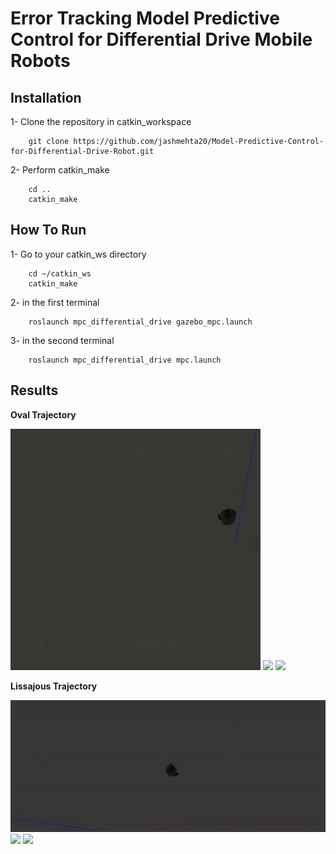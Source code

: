 # Error Tracking Model Predictive Control for Differential Drive Mobile Robots


## Installation

1- Clone the repository in catkin_workspace
```shell
    git clone https://github.com/jashmehta20/Model-Predictive-Control-for-Differential-Drive-Robot.git
```
2- Perform catkin_make 
```shell
    cd ..
    catkin_make
```

## How To Run

1- Go to your catkin_ws directory
```shell
    cd ~/catkin_ws
    catkin_make
```
2- in the first terminal
```shell
    roslaunch mpc_differential_drive gazebo_mpc.launch
```
3- in the second terminal
```shell
    roslaunch mpc_differential_drive mpc.launch
```

## Results

**Oval Trajectory**

<img src="/Assets/ezgif.com-gif-maker.gif" width="400">    <img src="/Assets/ezgif.com-gif-maker-3.gif" width="400">
<img src="/Assets/ezgif.com-gif-maker-4.gif" width="400">

**Lissajous Trajectory**

![](/Assets/ezgif.com-gif-maker-5.gif)
![](/Assets/ezgif.com-gif-maker-7.gif)
![](/Assets/ezgif.com-gif-maker-6.gif)

